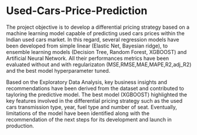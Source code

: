 # Used-Cars-Price-Prediction
The project objective is to develop a differential pricing strategy based on a machine learning model capable of predicting used cars prices within the Indian used cars market. In this regard, several regression models have been developed from simple linear (Elastic Net, Bayesian ridge), to ensemble learning models (Decision Tree, Random Forest, XGBOOST) and Artificial Neural Network. All their performances metrics have been evaluated without and with regularizaton (MSE,RMSE,MAE,MAPE,R2,adj_R2) and the best model hyperparameter tuned.

Based on the Exploratory Data Analysis, key business insights and recommendations have been derived from the dataset and contributed to tayloring the predictive model. The best model (XGBOOST) highlighted the key features involved in the differential pricing strategy such as the used cars transmission type,  year, fuel type and number of seat. Eventually, limitations of the model have been identified along with the recommendation of the next steps for its development and launch in production.
